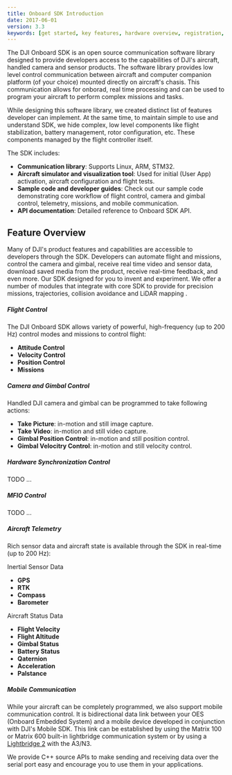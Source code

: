 ```yaml
---
title: Onboard SDK Introduction
date: 2017-06-01
version: 3.3
keywords: [get started, key features, hardware overview, registration, enable flight controller API control, safety]
---
```


The DJI Onboard SDK is an open source communication software library designed to provide developers access to the capabilities of DJI's aircraft, handled camera and sensor products. The software library provides low level control communication between aircraft and computer companion platform (of your choice) mounted directly on aircraft's chasis. This communication allows for onborad, real time processing and can be used to program your aircraft to perform complex missions and tasks.

While designing this software library, we created distinct list of features developer can implement. At the same time,  to maintain simple to use and understand SDK, we hide complex, low level components like flight stabilization, battery management, rotor configuration, etc. These components managed by the flight controller itself.

The SDK includes:

* **Communication library**: Supports Linux, ARM, STM32.
* **Aircraft simulator and visualization tool**: Used for initial (User App) activation, aircraft configuration and flight tests.
* **Sample code and developer guides**: Check out our sample code demonstrating core workflow of flight control, camera and gimbal control, telemetry, missions, and mobile communication. 
* **API documentation**: Detailed reference to Onboard SDK API.

## Feature Overview

Many of DJI's product features and capabilities are accessible to developers through the SDK. Developers can automate flight and missions, control the camera and gimbal, receive real time video and sensor data, download saved media from the product, receive real-time feedback, and even more. Our SDK designed for you to invent and experiment. We offer a number of modules that integrate with core SDK to provide for precision missions, trajectories, collision avoidance and LiDAR mapping <link here>.

##### Flight Control

The DJI Onboard SDK allows variety of powerful, high-frequency (up to 200 Hz) control modes and missions to control flight:

* **Attitude Control**
* **Velocity Control**
* **Position Control**
* **Missions**

##### Camera and Gimbal Control

Handled DJI camera and gimbal can be programmed to take following actions:

* **Take Picture**: in-motion and still image capture.
* **Take Video**: in-motion and still video capture.
* **Gimbal Position Control**: in-motion and still position control.
* **Gimbal Velocitry Control**: in-motion and still velocity control.

##### Hardware Synchronization Control

TODO ...

##### MFIO Control

TODO ...

##### Aircraft Telemetry

Rich sensor data and aircraft state is available through the SDK in real-time (up to 200 Hz):

Inertial Sensor Data

* **GPS**<br> 
* **RTK**<br>
* **Compass**<br>
* **Barometer**<br>

Aircraft Status Data

* **Flight Velocity**<br>
* **Flight Altitude**<br>
* **Gimbal Status**<br>
* **Battery Status**<br>
* **Qaternion**<br>
* **Acceleration**<br>
* **Palstance**<br>

##### Mobile Communication

While your aircraft can be completely programmed, we also support mobile communication control. It is bidirectional data link between your OES (Onboard Embedded System) and a mobile device developed in conjunction with DJI's Mobile SDK. This link can be established by using the Matrix 100 or Matrix 600 built-in lightbridge communication system or by using a <a href="http://www.dji.com/product/lightbridge-2" target="_blank">Lightbridge 2</a> with the A3/N3.


We provide C++ source APIs to make sending and receiving data over the serial port easy and encourage you to use them in your applications.

